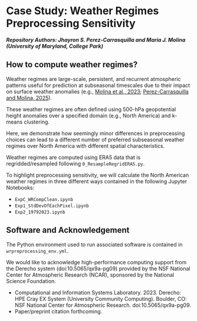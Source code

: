 # Case Study: Weather Regimes Preprocessing Sensitivity

***Repository Authors: Jhayron S. Perez-Carrasquilla and Maria J. Molina (University of Maryland, College Park)***

## How to compute weather regimes?

Weather regimes are large-scale, persistent, and recurrent atmospheric patterns useful for prediction at subseasonal timescales due to their impact on surface weather anomalies (e.g., [Molina et al., 2023](https://journals.ametsoc.org/view/journals/aies/2/2/AIES-D-22-0051.1.xml); [Perez-Carrasquilla and Molina, 2025](https://arxiv.org/abs/2409.08174)). 

These weather regimes are often defined using 500-hPa geopotential height anomalies over a specified domain (e.g., North America) and k-means clustering. 

Here, we demonstrate how seemingly minor differences in preprocessing choices can lead to a different number of preferred subseasonal weather regimes over North America with different spatial characteristics. 

Weather regimes are computed using ERA5 data that is regridded/resampled following ```0_ResampleRegridERA5.py```.

To highlight preprocessing sensitivity, we will calculate the North American weather regimes in three different ways contained in the following Jupyter Notebooks:

- ```ExpC_WRCompClean.ipynb```
- ```Exp1_StdDevOfEachPixel.ipynb```
- ```Exp2_19792023.ipynb```

## Software and Acknowledgement

The Python environment used to run associated software is contained in ```wrpreprocessing_env.yml```. 

We would like to acknowledge high-performance computing support from the Derecho system (doi:10.5065/qx9a-pg09) provided by the NSF National Center for Atmospheric Research (NCAR), sponsored by the National Science Foundation.

- Computational and Information Systems Laboratory. 2023. Derecho: HPE Cray EX System (University Community Computing). Boulder, CO: NSF National Center for Atmospheric Research. doi:10.5065/qx9a-pg09.
- Paper/preprint citation forthcoming.
